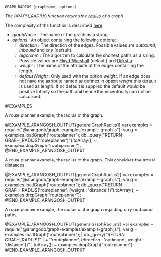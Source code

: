 


`GRAPH_RADIUS (graphName, options)`

*The GRAPH\_RADIUS function returns the
[radius](http://en.wikipedia.org/wiki/Eccentricity_%28graph_theory%29)
of a graph.*

The complexity of the function is described
[here](#the-complexity-of-the-shortest-path-algorithms).

* *graphName*       : The name of the graph as a string.
* *options*     : An object containing the following options:
  * *direction*     : The direction of the edges.
Possible values are *outbound*, *inbound* and *any* (default).
  * *algorithm*     : The algorithm to calculate the shortest paths as a string. Possible
values are [Floyd-Warshall](http://en.wikipedia.org/wiki/Floyd%E2%80%93Warshall_algorithm)
 (default) and [Dijkstra](http://en.wikipedia.org/wiki/Dijkstra's_algorithm).
  * *weight*           : The name of the attribute of
the edges containing the length.
  * *defaultWeight*    : Only used with the option *weight*.
If an edge does not have the attribute named as defined in option *weight* this default
is used as length.
If no default is supplied the default would be positive Infinity so the path and
hence the eccentricity can not be calculated.

@EXAMPLES

A route planner example, the radius of the graph.

@EXAMPLE_ARANGOSH_OUTPUT{generalGraphRadius1}
  var examples = require("@arangodb/graph-examples/example-graph.js");
  var g = examples.loadGraph("routeplanner");
  db._query("RETURN GRAPH_RADIUS('routeplanner')").toArray();
~ examples.dropGraph("routeplanner");
@END_EXAMPLE_ARANGOSH_OUTPUT

A route planner example, the radius of the graph.
This considers the actual distances.

@EXAMPLE_ARANGOSH_OUTPUT{generalGraphRadius2}
  var examples = require("@arangodb/graph-examples/example-graph.js");
  var g = examples.loadGraph("routeplanner");
  db._query("RETURN GRAPH_RADIUS('routeplanner', {weight : 'distance'})").toArray();
~ examples.dropGraph("routeplanner");
@END_EXAMPLE_ARANGOSH_OUTPUT

A route planner example, the radius of the graph regarding only
outbound paths.

@EXAMPLE_ARANGOSH_OUTPUT{generalGraphRadius3}
  var examples = require("@arangodb/graph-examples/example-graph.js");
  var g = examples.loadGraph("routeplanner");
| db._query("RETURN GRAPH_RADIUS("
| + "'routeplanner', {direction : 'outbound', weight : 'distance'})"
).toArray();
~ examples.dropGraph("routeplanner");
@END_EXAMPLE_ARANGOSH_OUTPUT


